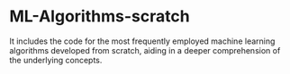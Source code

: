 # ML-Algorithms-scratch
It includes the code for the most frequently employed machine learning algorithms developed from scratch, aiding in a deeper comprehension of the underlying concepts.
